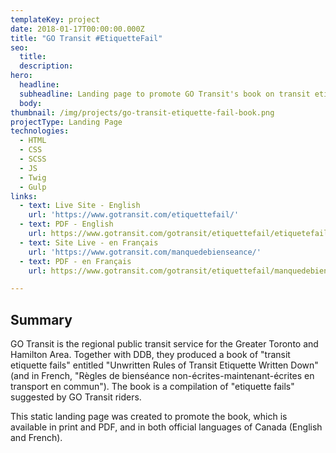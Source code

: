 ```yaml
---
templateKey: project
date: 2018-01-17T00:00:00.000Z
title: "GO Transit #EtiquetteFail"
seo:
  title:
  description:
hero:
  headline:
  subheadline: Landing page to promote GO Transit's book on transit etiquette.
  body:
thumbnail: /img/projects/go-transit-etiquette-fail-book.png
projectType: Landing Page
technologies:
  - HTML
  - CSS
  - SCSS
  - JS
  - Twig
  - Gulp
links:
  - text: Live Site - English
    url: 'https://www.gotransit.com/etiquettefail/'
  - text: PDF - English
    url: https://www.gotransit.com/gotransit/etiquettefail/etiquetefail/Etiquette_Book.pdf
  - text: Site Live - en Français
    url: 'https://www.gotransit.com/manquedebienseance/'
  - text: PDF - en Français
    url: https://www.gotransit.com/gotransit/etiquettefail/manquedebienseance/Etiquette_Book_fr.pdf

---
```


## Summary
GO Transit is the regional public transit service for the Greater Toronto and Hamilton Area. Together with DDB, they produced a book of "transit etiquette fails" entitled "Unwritten Rules of Transit Etiquette Written Down" (and in French, "Règles de bienséance non-écrites-maintenant-écrites en transport en commun"). The book is a compilation of "etiquette fails" suggested by GO Transit riders.

This static landing page was created to promote the book, which is available in print and PDF, and in both official languages of Canada (English and French).
